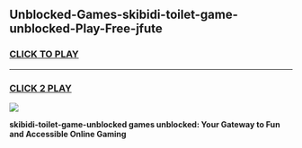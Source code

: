 
## Unblocked-Games-skibidi-toilet-game-unblocked-Play-Free-jfute
<h3>
<a href="https://premium76.site?title=skibidi-toilet-game-unblocked&ref=10A">CLICK TO PLAY</a></h3>
<hr>

<h3>
<a href="https://premium76.site?title=skibidi-toilet-game-unblocked&ref=10A">CLICK 2 PLAY</a>
  
</h3>

<a href="https://premium76.site?title=skibidi-toilet-game-unblocked&ref=10A"><img src="https://clearcache.store/games.png"></a>


**skibidi-toilet-game-unblocked games unblocked: Your Gateway to Fun and Accessible Online Gaming**
